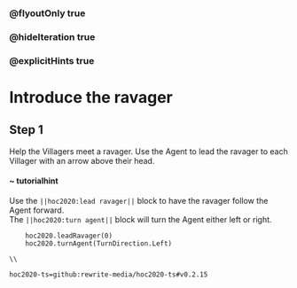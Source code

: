 ### @flyoutOnly true
### @hideIteration true
### @explicitHints true

# Introduce the ravager

## Step 1
Help the Villagers meet a ravager. Use the Agent to lead the ravager to each Villager with an arrow above their head.

#### ~ tutorialhint 
Use the ``||hoc2020:lead ravager||`` block to have the ravager follow the Agent forward.  
The ``||hoc2020:turn agent||`` block will turn the Agent either left or right.

```ghost
    hoc2020.leadRavager(0)
    hoc2020.turnAgent(TurnDirection.Left)    
```
```template
\\
```
```package
hoc2020-ts=github:rewrite-media/hoc2020-ts#v0.2.15
```
